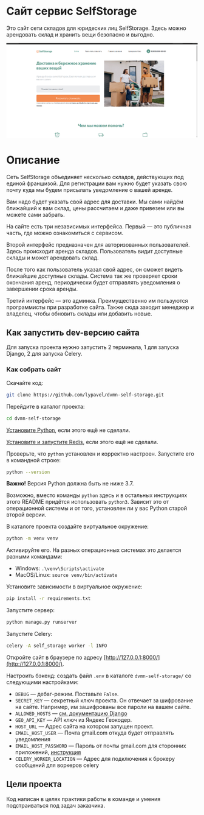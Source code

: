 # Сайт сервис SelfStorage

Это сайт сети складов для юридеских лиц SelfStorage. Здесь можно арендовать склад и хранить вещи безопасно и выгодно.

![Alt text](/storage/static/img/main_page.png "Главная страница")

# Описание

Сеть SelfStorage объединяет несколько складов, действующих под единой франшизой. Для регистрации вам нужно будет указать
свою почту куда мы будем присылать уведомление о вашей аренде.

Вам надо будет указать свой адрес для доставки. Мы сами найдём ближайший к вам склад, цены рассчитаем и даже привезем
или вы можете сами забрать.

На сайте есть три независимых интерфейса. Первый — это публичная часть, где можно ознакомиться с сервисом.

Второй интерфейс предназначен для авторизованных пользователей. Здесь происходит аренда складов. Пользователь видит
доступные склады и может арендовать склад.

После того как пользователь указал свой адрес, он сможет видеть ближайшие доступные склады. Система так же проверяет
сроки окончания аренд, периодически будет отправлять уведомления о завершении срока аренды.

Третий интерфейс — это админка. Преимущественно им пользуются программисты при разработке сайта. Также сюда заходит
менеджер и владелец, чтобы обновить склады или добавить новые.

## Как запустить dev-версию сайта

Для запуска проекта нужно запустить 2 терминала, 1 для запуска Django, 2 для запуска Celery.

### Как собрать сайт

Скачайте код:

```sh
git clone https://github.com/lypavel/dvmn-self-storage.git
```

Перейдите в каталог проекта:

```sh
cd dvmn-self-storage
```

[Установите Python](https://www.python.org/), если этого ещё не сделали.

[Установите и запустите Redis](https://redis.io/docs/latest/operate/oss_and_stack/install/install-redis/), если этого ещё не сделали.

Проверьте, что `python` установлен и корректно настроен. Запустите его в командной строке:

```sh
python --version
```

**Важно!** Версия Python должна быть не ниже 3.7.

Возможно, вместо команды `python` здесь и в остальных инструкциях этого README придётся использовать `python3`. Зависит
это от операционной системы и от того, установлен ли у вас Python старой второй версии.

В каталоге проекта создайте виртуальное окружение:

```sh
python -m venv venv
```

Активируйте его. На разных операционных системах это делается разными командами:

- Windows: `.\venv\Scripts\activate`
- MacOS/Linux: `source venv/bin/activate`

Установите зависимости в виртуальное окружение:

```sh
pip install -r requirements.txt
```

Запустите сервер:

```sh
python manage.py runserver
```

Запустите Celery:

```sh
celery -A self_storage worker -l INFO
```

Откройте сайт в браузере по адресу [http://127.0.0.1:8000/](http://127.0.0.1:8000/).

Настроить бэкенд: создать файл `.env` в каталоге `dvmn-self-storage/` со следующими настройками:

- `DEBUG` — дебаг-режим. Поставьте `False`.
- `SECRET_KEY` — секретный ключ проекта. Он отвечает за шифрование на сайте. Например, им зашифрованы все пароли на
  вашем сайте.
- `ALLOWED_HOSTS` — [см. документацию Django](https://docs.djangoproject.com/en/3.1/ref/settings/#allowed-hosts)
- `GEO_API_KEY` — API ключ из Яндекс Геокодер.
- `HOST_URL` — Адрес сайта на котором запущен проект.
- `EMAIL_HOST_USER` — Почта gmail.com откуда будет отправлять уведомления
- `EMAIL_HOST_PASSWORD` — Пароль от почты gmail.com для сторонних
  приложений, [инструкция](https://itsupport.umd.edu/itsupport?id=kb_article_view&sysparm_article=KB0015112)
- `CELERY_WORKER_LOCATION` — Адрес для подключения к брокеру сообщений для воркеров celery

## Цели проекта

Код написан в целях практики работы в команде и умения подстраиваться под задач заказчика.
